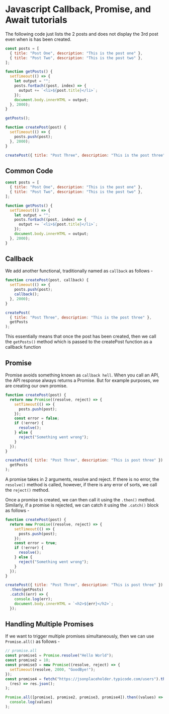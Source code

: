 # Javascript Callback, Promise, and Await tutorials

The following code just lists the 2 posts and does not display the 3rd post even when is has been created.

```javascript
const posts = [
  { title: "Post One", description: "This is the post one" },
  { title: "Post Two", description: "This is the post two" },
];

function getPosts() {
  setTimeout(() => {
    let output = "";
    posts.forEach((post, index) => {
      output += `<li>${post.title}</li>`;
    });
    document.body.innerHTML = output;
  }, 2000);
}

getPosts();

function createPost(post) {
  setTimeout(() => {
    posts.push(post);
  }, 2000);
}

createPost({ title: "Post Three", description: "This is the post three" });
```

## Common Code

```javascript
const posts = [
  { title: "Post One", description: "This is the post one" },
  { title: "Post Two", description: "This is the post two" },
];

function getPosts() {
  setTimeout(() => {
    let output = "";
    posts.forEach((post, index) => {
      output += `<li>${post.title}</li>`;
    });
    document.body.innerHTML = output;
  }, 2000);
}
```

## Callback

We add another functional, traditionally named as `callback` as follows -

```javascript
function createPost(post, callback) {
  setTimeout(() => {
    posts.push(post);
    callback();
  }, 2000);
}

createPost(
  { title: "Post Three", description: "This is the post three" },
  getPosts
);
```

This essentially means that once the post has been created, then we call the `getPosts()` method which is passed to the createPost function as a callback function

## Promise

Promise avoids something known as `callback hell`. When you call an API, the API response always returns a Promise. But for example purposes, we are creating our own promise.

```javascript
function createPost(post) {
  return new Promise((resolve, reject) => {
    setTimeout(() => {
      posts.push(post);
    });
    const error = false;
    if (!error) {
      resolve();
    } else {
      reject("Something went wrong");
    }
  });
}

createPost({ title: "Post Three", description: "This is post three" }).then(
  getPosts
);
```

A promise takes in 2 arguments, resolve and reject. If there is no error, the `resolve()` method is called, however, if there is any error of sorts, we call the `reject()` method.

Once a promise is created, we can then call it using the `.then()` method. Similarly, if a promise is rejected, we can catch it using the `.catch()` block as follows -

```javascript
function createPost(post) {
  return new Promise((resolve, reject) => {
    setTimeout(() => {
      posts.push(post);
    });
    const error = true;
    if (!error) {
      resolve();
    } else {
      reject("Something went wrong");
    }
  });
}

createPost({ title: "Post Three", description: "This is post three" })
  .then(getPosts)
  .catch((err) => {
    console.log(err);
    document.body.innerHTML = `<h2>${err}</h2>`;
  });
```

## Handling Multiple Promises

If we want to trigger multiple promises simultaneously, then we can use `Promise.all()` as follows -

```javascript
// promise.all
const promise1 = Promise.resolve("Hello World");
const promise2 = 10;
const promise3 = new Promise((resolve, reject) => {
  setTimeout(resolve, 2000, "GoodBye!");
});
const promise4 = fetch("https://jsonplaceholder.typicode.com/users").then(
  (res) => res.json();
);

Promise.all([promise1, promise2, promise3, promise4]).then((values) =>
  console.log(values)
);
```
